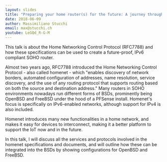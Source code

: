 ```yaml
---
layout: slides
title: "Preparing your home router(s) for the future: A journey through Homenet and interconnected objects"
date: 2018-06-09
author: Massimiliano Stucchi
email: max@stucchi.ch
youtube: LeGQd_R-G-M
---
```

This talk is about the Home Networking Control Protocol (RFC7788) and how these specifications can be used to create a future-proof, IPv6 compliant SOHO router.

Almost two years ago, RFC7788 introduced the Home Networking Control Protocol - also called homenet - which "enables discovery of network borders, automated configuration of addresses, name resolution, service discovery, and the use of any routing protocol that supports routing based on both the source and destination address." Many routers in SOHO environments nowadays run different forms of BSDs, prominently being OpenBSD and FreeBSD under the hood of a PFSense install. Homenet's focus is specifically on IPv6-enabled networks, although support for IPv4 is also included.

Homenet introduces many new functionalities in a home network, and makes it easy for devices to interconnect, making it a better platform to support the IoT now and in the future.

In this talk, I will discuss all the services and protocols involved in the homenet specifications and documents, and will outline how these can be integrated into the BSDs by showing configurations for OpenBSD and FreeBSD.
